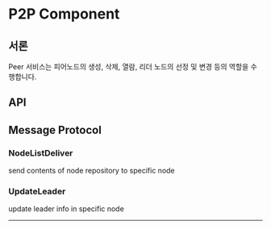 # P2P Component
## 서론
Peer 서비스는 피어노드의 생성, 삭제, 열람, 리더 노드의 선정 및 변경 등의 역할을 수행합니다.

## API


## Message Protocol

### NodeListDeliver
send contents of node repository to specific node


### UpdateLeader
update leader info in specific node











---
